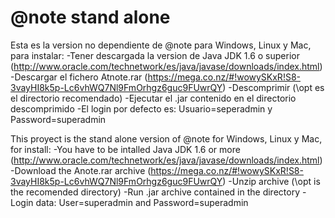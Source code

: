 @note stand alone
===============



Esta es la version no dependiente de @note para Windows, Linux y Mac, para instalar:
-Tener descargada la version de Java JDK 1.6 o superior (http://www.oracle.com/technetwork/es/java/javase/downloads/index.html)
-Descargar el fichero Atnote.rar (https://mega.co.nz/#!wowySKxR!S8-3vayHI8k5p-Lc6vhWQ7Nl9FmOrhgz6guc9FUwrQY) 
-Descomprimir (\opt es el directorio recomendado)
-Ejecutar el .jar contenido en el directorio descomprimido
-El login por defecto es: Usuario=seperadmin y Password=superadmin


This proyect is the stand alone version of @note for Windows, Linux y Mac, for install:
-You have to be intalled Java JDK 1.6 or more (http://www.oracle.com/technetwork/es/java/javase/downloads/index.html)
-Download the Anote.rar archive (https://mega.co.nz/#!wowySKxR!S8-3vayHI8k5p-Lc6vhWQ7Nl9FmOrhgz6guc9FUwrQY)
-Unzip archive (\opt is the recomended directory)
-Run .jar archive contained in the directory
-Login data: User=superadmin and Password=superadmin
